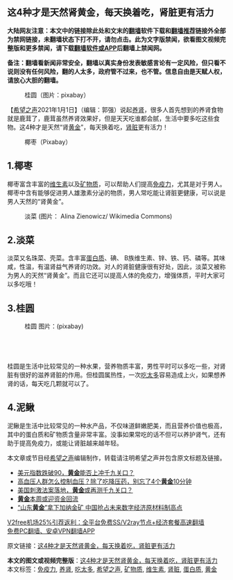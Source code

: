  <h2>这4种才是天然肾黄金，每天换着吃，肾脏更有活力</h2> <p class="notice"><b>大陆网友注意：本文中的链接除此处和文末的<a href="https://github.com/bannedbook/fanqiang" >翻墙</a>软件下载和<a href="https://github.com/killgcd/justmysocks/blob/master/README.md">翻墙推荐</a>链接外全部为禁网链接，未翻墙状态下打不开，请勿点击。此为文字版禁闻，欲看图文视频完整版和更多禁闻，请下载<a href="https://github.com/bannedbook/fanqiang">翻墙软件或APP</a>后翻墙上禁闻网。</p><p>备注：翻墙看新闻非常安全，翻墙以真实身份发表敏感言论有一定风险，但只看不说则没有任何风险，翻的人太多，政府管不过来，也不管。信息自由是天赋人权，请放心大胆的翻墙。</b></p>  <div class="entry"> <figure> <p><figcaption>桂圆（图片：pixabay）</figcaption></figure> <p>【<span class='wp_keywordlink_affiliate'><a href="https://www.soundofhope.org" title="希望之声" target="_blank">希望之声</a></span>2021年1月1日】（编辑：郭强）说起<a href="https://www.bannedbook.org/bnews/tag/%e5%85%bb%e8%82%be/" class="st_tag internal_tag" rel="tag" title="标签 养肾 下的日志">养肾</a>，很多人首先想到的养肾食物就是鹿茸了，鹿茸虽然养肾效果好，但是天天吃谁都会腻，生活中要多吃这些食物。这4种才是天然“肾<a href="https://www.bannedbook.org/bnews/tag/%e9%bb%84%e9%87%91/" class="st_tag internal_tag" rel="tag" title="标签 黄金 下的日志">黄金</a>”，每天换着吃，<a href="https://www.bannedbook.org/bnews/tag/%e8%82%be%e8%84%8f/" class="st_tag internal_tag" rel="tag" title="标签 肾脏 下的日志">肾脏</a>更有活力！</p> <figure><figcaption>椰枣（Pixabay）</figcaption></figure> <h2>1.椰枣</h2> <p>椰枣富含丰富的<a href="https://www.bannedbook.org/bnews/tag/%E7%BB%B4%E7%94%9F%E7%B4%A0/" class="st_tag internal_tag" rel="tag" title="标签 维生素 下的日志">维生素</a>以及<a href="https://www.bannedbook.org/bnews/tag/%E7%9F%BF%E7%89%A9%E8%B4%A8/" class="st_tag internal_tag" rel="tag" title="标签 矿物质 下的日志">矿物质</a>，可以帮助人们提高<a href="https://www.bannedbook.org/bnews/tag/%E5%85%8D%E7%96%AB%E5%8A%9B/" class="st_tag internal_tag" rel="tag" title="标签 免疫力 下的日志">免疫力</a>，尤其是对于男人。椰枣中含有能够促进男人雄激素分泌的物质，男人常吃能让肾脏更健康，可以说是男人天然的“肾黄金”。</p>  <figure><figcaption>淡菜 (图片： Alina Zienowicz/ Wikimedia Commons)</figcaption></figure> <h2>2.淡菜</h2> <p>淡菜又名珠菜、壳菜。含丰富<a href="https://www.bannedbook.org/bnews/tag/%E8%9B%8B%E7%99%BD%E8%B4%A8/" class="st_tag internal_tag" rel="tag" title="标签 蛋白质 下的日志">蛋白质</a>、碘、 B族维生素、锌、铁、钙、磷等。其味咸，性温，有温肾益气养肾的功效。对人的肾脏健康很有好处，因此，淡菜又被称为男人的天然“肾黄金”。而且它还可以提高人体的免疫力，增强体质，平时大家可以多吃哦！</p> <h2>3.桂圆</h2> <figure><figcaption>桂圆 图片：(pixabay)</figcaption></figure> <h2> </h2> <p>桂圆是生活中比较常见的一种水果，营养物质丰富，男性平时可以多吃一些，对肾脏有很好的滋养肾脏的作用。但桂圆属热性，一次<a href="https://www.bannedbook.org/bnews/tag/%E5%90%83%E5%A4%AA%E5%A4%9A/" class="st_tag internal_tag" rel="tag" title="标签 吃太多 下的日志">吃太多</a>容易造成上火，如果想养肾的话，每天吃几颗就可以了。</p>  <h2>4.泥鳅</h2> <p>泥鳅是生活中比较常见的一种水产品，不仅味道鲜嫩肥美，而且营养价值也极高，其中的蛋白质和矿物质含量非常丰富。没事如果常吃的话不但可以养护肾气，还有助于提高免疫力，或能让肾脏越来越年轻。</p> <p>本文章或节目经<a href="https://www.bannedbook.org/bnews/tag/%e5%b8%8c%e6%9c%9b%e4%b9%8b%e5%a3%b0/" class="st_tag internal_tag" rel="tag" title="标签 希望之声 下的日志">希望之声</a>编辑制作，转载请注明希望之声并包含原文标题及链接。</p>  <ul class='op-related-articles' title='相关阅读'> <li><a href='https://www.bannedbook.org/bnews/finance/20201230/1457770.html' target='_blank'>美元指数跌破90，<b>黄金</b>能否上冲千九关口？</a></li> <li><a href='https://www.bannedbook.org/bnews/lifebaike/20201230/1457583.html' target='_blank'>高血压人群怎么控制血压？除了吃降压药，别忘了4个<b>黄金</b>10分钟</a></li> <li><a href='https://www.bannedbook.org/bnews/finance/20201229/1457072.html' target='_blank'>美国刺激法案落地，<b>黄金</b>或再测千九关口？</a></li> <li><a href='https://www.bannedbook.org/bnews/finance/20201228/1456272.html' target='_blank'><b>黄金</b>本周或迎资金回流</a></li> <li><a href='https://www.bannedbook.org/bnews/headline/20201226/1455556.html' target='_blank'>“山东<b>黄金</b>”拿下加纳金矿 中国抢占未来数字经济原材料制高点</a></li> </ul> <p class="texttj"> <a href="https://github.com/bannedbook/fanqiang/wiki/V2ray%E6%9C%BA%E5%9C%BA" target="_blank">V2free机场25%引荐返利：全平台免费SS/V2ray节点+经济套餐高速翻墙</a><br/> <a href="https://github.com/bannedbook/fanqiang/wiki/%E7%A6%81%E9%97%BB%E7%BD%91%E5%AE%89%E5%8D%93%E7%BF%BB%E5%A2%99%E6%96%B0%E9%97%BBAPP" target="_blank">免费PC翻墙、安卓VPN翻墙APP</a></p><p>原文链接：<a class="src_link"  href="https://www.soundofhope.org/post/459092" target="_blank">这4种才是天然肾黄金，每天换着吃，肾脏更有活力</a></p><a name='sharetosocial'></a>       <div><b>本文的图文或视频完整版</b>：<a href='https://www.bannedbook.org/bnews/comments/20210101/1459146.html'>这4种才是天然肾黄金，每天换着吃，肾脏更有活力</a></div>  </div><!--END ENTRY--> <div class="postfooter"> <div>本文标签：<a href="https://www.bannedbook.org/bnews/tag/%E5%85%8D%E7%96%AB%E5%8A%9B/" rel="tag">免疫力</a>, <a href="https://www.bannedbook.org/bnews/tag/%e5%85%bb%e8%82%be/" rel="tag">养肾</a>, <a href="https://www.bannedbook.org/bnews/tag/%E5%90%83%E5%A4%AA%E5%A4%9A/" rel="tag">吃太多</a>, <a href="https://www.bannedbook.org/bnews/tag/%e5%b8%8c%e6%9c%9b%e4%b9%8b%e5%a3%b0/" rel="tag">希望之声</a>, <a href="https://www.bannedbook.org/bnews/tag/%E7%9F%BF%E7%89%A9%E8%B4%A8/" rel="tag">矿物质</a>, <a href="https://www.bannedbook.org/bnews/tag/%E7%BB%B4%E7%94%9F%E7%B4%A0/" rel="tag">维生素</a>, <a href="https://www.bannedbook.org/bnews/tag/%e8%82%be%e8%84%8f/" rel="tag">肾脏</a>, <a href="https://www.bannedbook.org/bnews/tag/%E8%9B%8B%E7%99%BD%E8%B4%A8/" rel="tag">蛋白质</a>, <a href="https://www.bannedbook.org/bnews/tag/%e9%bb%84%e9%87%91/" rel="tag">黄金</a></div>  </div><!--END POSTFOOTER--> 